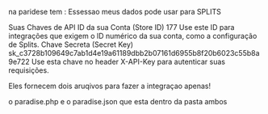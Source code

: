 na paridese tem : Essessao meus dados pode usar para SPLITS

Suas Chaves de API
ID da sua Conta (Store ID)
177
Use este ID para integrações que exigem o ID numérico da sua conta, como a configuração de Splits.
Chave Secreta (Secret Key)
sk_c3728b109649c7ab1d4e19a61189dbb2b07161d6955b8f20b6023c55b8a9e722
Use esta chave no header X-API-Key para autenticar suas requisições.


Eles fornecem dois aruqivos para fazer a integraçao apenas!

o paradise.php e o paradise.json que esta dentro da pasta ambos
